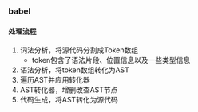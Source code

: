 ### babel
#### 处理流程
1. 词法分析，将源代码分割成Token数组
    - token包含了语法片段、位置信息以及一些类型信息
2. 语法分析，将token数组转化为AST
3. 遍历AST并应用转化器
4. AST转化器，增删改查AST节点
5. 代码生成，将AST转化为源代码